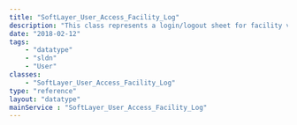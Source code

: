 ```yaml
---
title: "SoftLayer_User_Access_Facility_Log"
description: "This class represents a login/logout sheet for facility visitors."
date: "2018-02-12"
tags:
    - "datatype"
    - "sldn"
    - "User"
classes:
    - "SoftLayer_User_Access_Facility_Log"
type: "reference"
layout: "datatype"
mainService : "SoftLayer_User_Access_Facility_Log"
---
```


